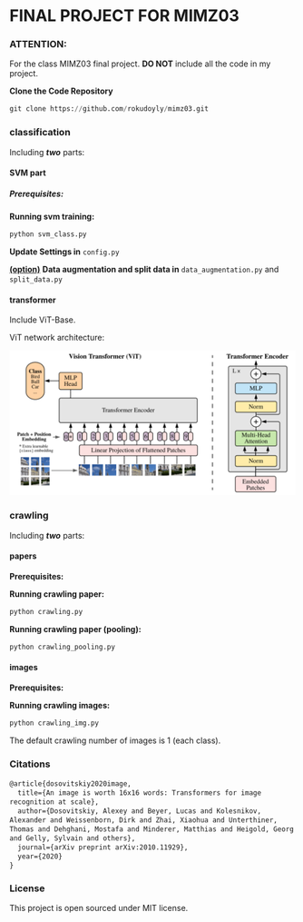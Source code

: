 # FINAL PROJECT FOR MIMZ03
### ATTENTION:
For the class MIMZ03 final project.  **DO NOT** include all the code in my project. 

**Clone the Code Repository**

```python
git clone https://github.com/rokudoyly/mimz03.git
```

### classification

Including ***two*** parts: 

#### SVM part

##### Prerequisites:

**Running svm training:**

```python
python svm_class.py
```

**Update Settings in** `config.py`

<u>**(option)**</u> **Data augmentation and split data in** `data_augmentation.py` and  `split_data.py` 

#### transformer

Include ViT-Base.

ViT network architecture:

![vit](./readme/vit.png)

### crawling

Including ***two*** parts: 

#### papers

**Prerequisites:**

**Running crawling paper:**

```python
python crawling.py
```

**Running crawling paper (pooling):**

```python
python crawling_pooling.py
```

#### images

**Prerequisites:**

**Running crawling images:**

```python
python crawling_img.py
```

The default crawling number of images is 1 (each class).

### Citations

```
@article{dosovitskiy2020image,
  title={An image is worth 16x16 words: Transformers for image recognition at scale},
  author={Dosovitskiy, Alexey and Beyer, Lucas and Kolesnikov, Alexander and Weissenborn, Dirk and Zhai, Xiaohua and Unterthiner, Thomas and Dehghani, Mostafa and Minderer, Matthias and Heigold, Georg and Gelly, Sylvain and others},
  journal={arXiv preprint arXiv:2010.11929},
  year={2020}
}
```

### License

This project is open sourced under MIT license.

